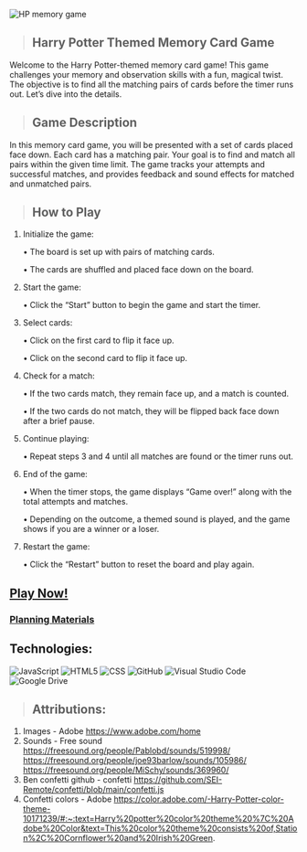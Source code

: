 ![HP memory game](./images/Screenshot%202024-07-25%20at%2012.39.40 PM.png)

> ## Harry Potter Themed Memory Card Game

Welcome to the Harry Potter-themed memory card game! This game challenges your memory and observation skills with a fun, magical twist. The objective is to find all the matching pairs of cards before the timer runs out. Let’s dive into the details.


> ## Game Description

In this memory card game, you will be presented with a set of cards placed face down. Each card has a matching pair. Your goal is to find and match all pairs within the given time limit. The game tracks your attempts and successful matches, and provides feedback and sound effects for matched and unmatched pairs.

> ## How to Play

1. Initialize the game:

	•	The board is set up with pairs of matching cards.

	•	The cards are shuffled and placed face down on the board.
2.	Start the game:

	•	Click the “Start” button to begin the game and start the timer.
3.	Select cards:

	•	Click on the first card to flip it face up.

	•	Click on the second card to flip it face up.
4.	Check for a match:

	•	If the two cards match, they remain face up, and a match is counted.

	•	If the two cards do not match, they will be flipped back face down after a brief pause.

5.	Continue playing:

	•	Repeat steps 3 and 4 until all matches are 
    found or the timer runs out.
6.	End of the game:

	•	When the timer stops, the game displays “Game over!” along with the total attempts and matches.

	•	Depending on the outcome, a themed sound is played, and the game shows if you are a winner or a loser.

7.	Restart the game:

	•	Click the “Restart” button to reset the board and play again.

## [Play Now!](https://lonnickr.github.io/HP-MemoryGame/)

### [Planning Materials](https://docs.google.com/document/d/1HnVUiSLnpWDbc8PDxR496tz9NvLvgcAIwIR096qPjsI/edit)

## Technologies: 
![JavaScript](https://img.shields.io/badge/javascript-%23323330.svg?style=for-the-badge&logo=javascript&logoColor=%23F7DF1E)
![HTML5](https://img.shields.io/badge/html5-%23E34F26.svg?style=for-the-badge&logo=html5&logoColor=white)
![CSS](https://camo.githubusercontent.com/9bb8902d6fde4b0ea32ebdb8e5162dd578cd13d693ab8d35ed5eb7daad78abf8/68747470733a2f2f696d672e736869656c64732e696f2f62616467652f4353532d3233393132303f267374796c653d666f722d7468652d6261646765266c6f676f3d63737333266c6f676f436f6c6f723d7768697465)
![GitHub](https://img.shields.io/badge/github-%23121011.svg?style=for-the-badge&logo=github&logoColor=white)
![Visual Studio Code](https://img.shields.io/badge/Visual%20Studio%20Code-0078d7.svg?style=for-the-badge&logo=visual-studio-code&logoColor=white)
![Google Drive](https://img.shields.io/badge/Google%20Drive-4285F4?style=for-the-badge&logo=googledrive&logoColor=white)

> ## Attributions:
1. Images - Adobe https://www.adobe.com/home
2. Sounds - Free sound https://freesound.org/people/Pablobd/sounds/519998/
https://freesound.org/people/joe93barlow/sounds/105986/
https://freesound.org/people/MiSchy/sounds/369960/
3. Ben confetti github - confetti https://github.com/SEI-Remote/confetti/blob/main/confetti.js
4. Confetti colors - Adobe https://color.adobe.com/-Harry-Potter-color-theme-10171239/#:~:text=Harry%20potter%20color%20theme%20%7C%20Adobe%20Color&text=This%20color%20theme%20consists%20of,Station%2C%20Cornflower%20and%20Irish%20Green.